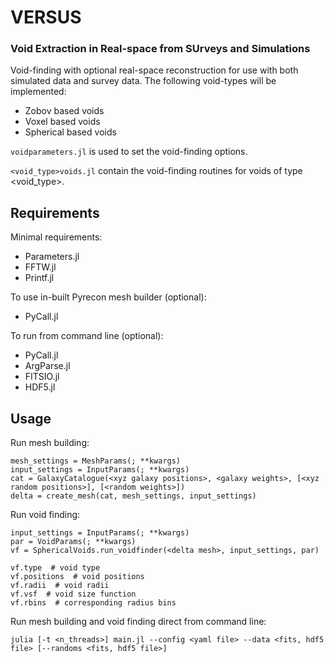 # VERSUS
### Void Extraction in Real-space from SUrveys and Simulations
Void-finding with optional real-space reconstruction for use with both simulated data and survey data. The following void-types will be implemented:
- Zobov based voids
- Voxel based voids
- Spherical based voids

```voidparameters.jl``` is used to set the void-finding options.

```<void_type>voids.jl``` contain the void-finding routines for voids of type <void_type>.

## Requirements

Minimal requirements:
- Parameters.jl
- FFTW.jl
- Printf.jl

To use in-built Pyrecon mesh builder (optional):
- PyCall.jl

To run from command line (optional):
- PyCall.jl
- ArgParse.jl
- FITSIO.jl
- HDF5.jl

## Usage
Run mesh building:
```
mesh_settings = MeshParams(; **kwargs)
input_settings = InputParams(; **kwargs)
cat = GalaxyCatalogue(<xyz galaxy positions>, <galaxy weights>, [<xyz random positions>], [<random weights>])
delta = create_mesh(cat, mesh_settings, input_settings)
```

Run void finding:
```
input_settings = InputParams(; **kwargs)
par = VoidParams(; **kwargs)
vf = SphericalVoids.run_voidfinder(<delta mesh>, input_settings, par)

vf.type  # void type
vf.positions  # void positions
vf.radii  # void radii
vf.vsf  # void size function
vf.rbins  # corresponding radius bins
```

Run mesh building and void finding direct from command line:

```
julia [-t <n_threads>] main.jl --config <yaml file> --data <fits, hdf5 file> [--randoms <fits, hdf5 file>]
```
